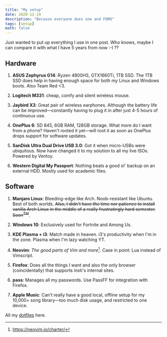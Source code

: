 ```yaml
---
title: "My setup"
date: 2020-12-19
description: "Because everyone does one and FOMO"
tags: [setup]
math: false
---
```


Just wanted to put up everything I use in one post. Who knows, maybe I can compare it with what I
have 5 years from now :-I ??

## Hardware

1. **ASUS Zephyrus G14**: Ryzen 4800HS, GTX1660Ti, 1TB SSD. The 1TB SSD does help in having enough
   space for both my Linux and Windows boots. Also Team Red <3.

2. **Logitech M331**: cheap, comfy and silent wireless mouse.

3. **Jaybird X3**: Great pair of wireless earphones. Although the battery life can be improved—constantly having to plug it in after just 4-5 hours of continuous use.

4. **OnePlus 6**: SD 845, 6GB RAM, 128GB storage. What more do I want from a phone? Haven't rooted
   it yet—will root it as soon as OnePlus drops support for software updates.

5. **SanDisk Ultra Dual Drive USB 3.0**: Got it when micro-USBs were ubiquitous. Now have changed it
   to my solution to all my live ISOs. Powered by Ventoy.

6. **Western Digital My Passport**: Nothing beats a good ol' backup on an external HDD. Mostly used for academic files.

## Software

1. **Manjaro Linux**: Bleeding-edge like Arch. Noob-resistant like Ubuntu. Best of both worlds. ~~Also, I didn't have the time nor patience to install vanilla Arch Linux in the middle of a really frustratingly hard semester. Soon<sup>TM</sup>~~.

2. **Windows 10**: Exclusively used for Fortnite and Among Us.

3. **KDE Plasma + i3**: Match made in heaven. i3's productivity when I'm in the zone. Plasma
   when I'm lazy watching YT.

4. **Neovim**: _The good parts of Vim and more_[^1]. Case in point: Lua instead of Vimscript.
[^1]: https://neovim.io/charter/

5. **Firefox**: Does all the things I want and also the only browser (coincidentally) that supports
   insti's internal sites.

6. **pass**: Manages all my passwords. Use PassFF for integration with Firefox.

7. **Apple Music**: Can't really have a good local, offline setup for my 10,000+ song library—too much disk usage, and restricted to one device.

All my [dotfiles](https://github.com/aklsh/dots) here.
